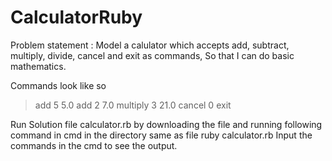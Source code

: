 # CalculatorRuby

Problem statement : 
Model a calulator which accepts add, subtract, multiply, divide, cancel and exit as commands,
So that I can do basic mathematics.

Commands look like so

> add 5
5.0
> add 2
7.0
> multiply 3
21.0
> cancel
0
> exit

Run Solution file calculator.rb by downloading the file and running following command in cmd in the directory same as file
ruby calculator.rb
Input the commands in the cmd to see the output.
